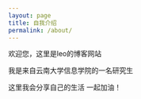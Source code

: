 ```yaml
---
layout: page
title: 自我介绍
permalink: /about/
---
```


欢迎您，这里是leo的博客网站

我是来自云南大学信息学院的一名研究生

这里我会分享自己的生活
一起加油！



